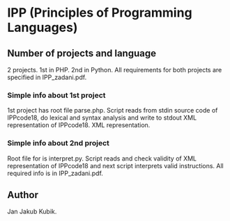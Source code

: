 # IPP (Principles of Programming Languages)

## Number of projects and language
2 projects. 1st in PHP. 2nd in Python. All requirements for
both projects are specified in IPP_zadani.pdf.


### Simple info about 1st project
1st project has root file parse.php. Script reads from stdin source code of IPPcode18, do lexical and syntax analysis and write to stdout XML representation of IPPcode18. XML representation.

### Simple info about 2nd project
Root file for is interpret.py. Script reads and check validity of XML representation of IPPcode18 and next script interprets valid instructions. All required info is in IPP_zadani.pdf.

## Author
Jan Jakub Kubik.